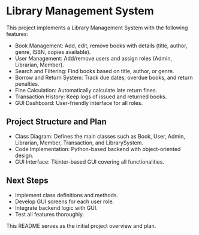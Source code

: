 # Library Management System

This project implements a Library Management System with the following features:

- Book Management: Add, edit, remove books with details (title, author, genre, ISBN, copies available).
- User Management: Add/remove users and assign roles (Admin, Librarian, Member).
- Search and Filtering: Find books based on title, author, or genre.
- Borrow and Return System: Track due dates, overdue books, and return penalties.
- Fine Calculation: Automatically calculate late return fines.
- Transaction History: Keep logs of issued and returned books.
- GUI Dashboard: User-friendly interface for all roles.

## Project Structure and Plan

- Class Diagram: Defines the main classes such as Book, User, Admin, Librarian, Member, Transaction, and LibrarySystem.
- Code Implementation: Python-based backend with object-oriented design.
- GUI Interface: Tkinter-based GUI covering all functionalities.

## Next Steps

- Implement class definitions and methods.
- Develop GUI screens for each user role.
- Integrate backend logic with GUI.
- Test all features thoroughly.

This README serves as the initial project overview and plan.
